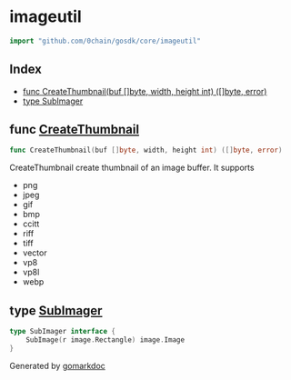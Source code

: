<!-- Code generated by gomarkdoc. DO NOT EDIT -->

# imageutil

```go
import "github.com/0chain/gosdk/core/imageutil"
```

## Index

- [func CreateThumbnail\(buf \[\]byte, width, height int\) \(\[\]byte, error\)](<#CreateThumbnail>)
- [type SubImager](<#SubImager>)


<a name="CreateThumbnail"></a>
## func [CreateThumbnail](<https://github.com/0chain/gosdk/blob/doc/initial/core/imageutil/thumbnailer.go#L38>)

```go
func CreateThumbnail(buf []byte, width, height int) ([]byte, error)
```

CreateThumbnail create thumbnail of an image buffer. It supports

- png
- jpeg
- gif
- bmp
- ccitt
- riff
- tiff
- vector
- vp8
- vp8l
- webp

<a name="SubImager"></a>
## type [SubImager](<https://github.com/0chain/gosdk/blob/doc/initial/core/imageutil/thumbnailer.go#L22-L24>)



```go
type SubImager interface {
    SubImage(r image.Rectangle) image.Image
}
```

Generated by [gomarkdoc](<https://github.com/princjef/gomarkdoc>)
